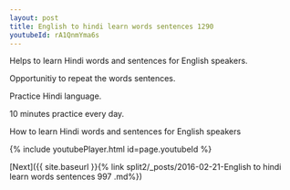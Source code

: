 ```yaml
---
layout: post
title: English to hindi learn words sentences 1290 
youtubeId: rA1QnmYma6s
---
```

 
 
Helps to learn Hindi words and sentences for English speakers.

Opportunitiy to repeat the words sentences. 

Practice Hindi language. 
 
10 minutes practice every day. 
 
How to learn Hindi words and sentences for English speakers 
 
{% include youtubePlayer.html id=page.youtubeId %}
 
 
[Next]({{ site.baseurl }}{% link  split2/_posts/2016-02-21-English to hindi learn words sentences 997 .md%})
 
